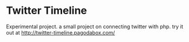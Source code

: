 Twitter Timeline
================

Experimental project.
a small project on connecting twitter with php.
try it out at http://twitter-timeline.pagodabox.com/
